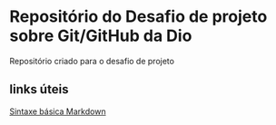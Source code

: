 # Repositório do Desafio de projeto sobre Git/GitHub da Dio
Repositório criado para o desafio de projeto

## links úteis
[Sintaxe básica Markdown](https://www.markdownguide.org/basic-syntax)
